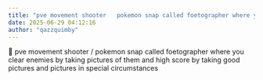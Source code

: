 ```yaml
---
title: "pve movement shooter   pokemon snap called foetographer where you clear enemies by taking pictures"
date: 2025-06-29 04:12:16
author: "qazzquimby"
---
```


💭 pve movement shooter / pokemon snap called foetographer where you clear enemies by taking pictures of them and high score by taking good pictures and pictures in special circumstances